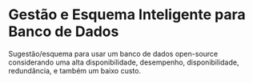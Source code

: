 # Gestão e Esquema Inteligente para Banco de Dados
Sugestão/esquema para usar um banco de dados open-source considerando uma alta disponibilidade, desempenho, disponibilidade, redundância, e também um baixo custo.
